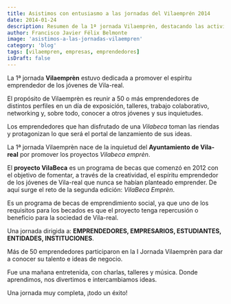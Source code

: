 ```yaml
---
title: Asistimos con entusiasmo a las jornadas del Vilaemprén 2014
date: 2014-01-24
description: Resumen de la 1ª jornada Vilaemprèn, destacando las actividades, el espíritu emprendedor y las oportunidades de networking para jóvenes de Vila-real.
author: Francisco Javier Félix Belmonte
image: 'asistimos-a-las-jornadas-vilaempren'
category: 'blog'
tags: [vilaempren, empresas, emprendedores]
isDraft: false
---
```


La 1ª jornada **Vilaemprèn** estuvo dedicada a promover el espíritu emprendedor de los jóvenes de Vila-real.

El propósito de Vilaemprèn es reunir a 50 o más emprendedores de distintos perfiles en un día de exposición, talleres,
trabajo colaborativo, networking y, sobre todo, conocer a otros jóvenes y sus inquietudes.

Los emprendedores que han disfrutado de una *Vilabeca* toman las riendas y protagonizan lo que será el portal de
lanzamiento de sus ideas.

La 1ª jornada Vilaemprèn nace de la inquietud del **Ayuntamiento de Vila-real** por promover los proyectos *Vilabeca
emprèn*.

El **proyecto VilaBeca** es un programa de becas que comenzó en 2012 con el objetivo de fomentar, a través de la
creatividad, el espíritu emprendedor de los jóvenes de Vila-real que nunca se habían planteado emprender. De aquí surge
el reto de la segunda edición: *VilaBeca Emprèn*.

Es un programa de becas de emprendimiento social, ya que uno de los requisitos para los becados es que el proyecto tenga
repercusión o beneficio para la sociedad de Vila-real.

Una jornada dirigida a: **EMPRENDEDORES, EMPRESARIOS, ESTUDIANTES, ENTIDADES, INSTITUCIONES**.

Más de 50 emprendedores participaron en la I Jornada Vilaemprèn para dar a conocer su talento e ideas de negocio.

Fue una mañana entretenida, con charlas, talleres y música. Donde aprendimos, nos divertimos e intercambiamos ideas.

Una jornada muy completa, ¡todo un éxito!
